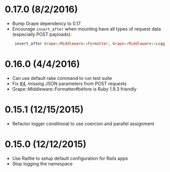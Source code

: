0.17.0 (8/2/2016)
==================

* Bump Grape dependency to 0.17
* Encourage `insert_after` when mounting have all types of request data (especially POST payloads):
  ```ruby    
   insert_after Grape::Middleware::Formatter, Grape::Middleware::Logger
  ```

0.16.0 (4/4/2016)
==================

* Can use default rake command to run test suite
* Fix [#4](https://github.com/ridiculous/grape-middleware-logger/issues/4), missing JSON parameters from POST requests
* Grape::Middleware::Formatter#before is Ruby 1.9.3 friendly

0.15.1 (12/15/2015)
==================

* Refactor logger conditional to use coercion and parallel assignment


0.15.0 (12/12/2015)
==================

* Use Railtie to setup default configuration for Rails apps
* Stop logging the namespace
